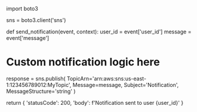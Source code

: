 import boto3

sns = boto3.client('sns')

def send_notification(event, context):
    user_id = event['user_id']
    message = event['message'] 

  # Custom notification logic here
  response = sns.publish(
        TopicArn='arn:aws:sns:us-east-1:123456789012:MyTopic',
        Message=message,
        Subject='Notification',
        MessageStructure='string'
    )

  return {
        'statusCode': 200,
        'body': f'Notification sent to user {user_id}'
    }

